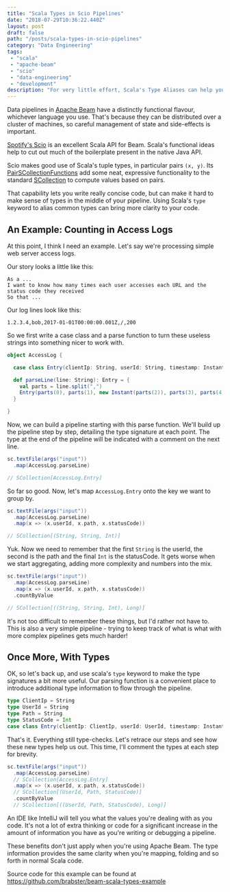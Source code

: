 ```yaml
---
title: "Scala Types in Scio Pipelines"
date: "2018-07-29T10:36:22.440Z"
layout: post
draft: false
path: "/posts/scala-types-in-scio-pipelines"
category: "Data Engineering"
tags:
 - "scala"
 - "apache-beam"
 - "scio"
 - "data-engineering"
 - "development"
description: "For very little effort, Scala's Type Aliases can help you keep track of what means what in your Scio Beam pipelines."
---
```


Data pipelines in [Apache Beam](https://beam.apache.org/) have a distinctly functional flavour, whichever language you use. That's because they can be distributed over a cluster of machines, so careful management of state and side-effects is important.

[Spotify's Scio](https://github.com/spotify/scio) is an excellent Scala API for Beam.
Scala's functional ideas help to cut out much of the boilerplate present in the native Java API.

Scio makes good use of Scala's tuple types, in particular pairs `(x, y)`.
Its [PairSCollectionFunctions](https://spotify.github.io/scio/api/com/spotify/scio/values/PairSCollectionFunctions.html)
add some neat, expressive functionality to the standard [SCollection](https://spotify.github.io/scio/api/com/spotify/scio/values/SCollection.html)
to compute values based on pairs.

That capability lets you write really concise code, but can make it hard to make sense of types in the middle of your pipeline.
Using Scala's `type` keyword to alias common types can bring more clarity to your code.

## An Example: Counting in Access Logs

At this point, I think I need an example.
Let's say we're processing simple web server access logs.

Our story looks a little like this:

    As a ...
    I want to know how many times each user accesses each URL and the status code they received
    So that ...

Our log lines look like this:

    1.2.3.4,bob,2017-01-01T00:00:00.001Z,/,200

So we first write a case class and a parse function to turn these useless strings into something nicer to work with.

```scala
object AccessLog {

  case class Entry(clientIp: String, userId: String, timestamp: Instant, path: String, statusCode: Int)

  def parseLine(line: String): Entry = {
    val parts = line.split(",")
    Entry(parts(0), parts(1), new Instant(parts(2)), parts(3), parts(4).toInt)
  }

}
```

Now, we can build a pipeline starting with this parse function.
We'll build up the pipeline step by step, detailing the type signature at each point.
The type at the end of the pipeline will be indicated with a comment on the next line.

```scala
sc.textFile(args("input"))
  .map(AccessLog.parseLine)

// SCollection[AccessLog.Entry]
```

So far so good. Now, let's map `AccessLog.Entry` onto the key we want to group by.

```scala
sc.textFile(args("input"))
  .map(AccessLog.parseLine)
  .map(x => (x.userId, x.path, x.statusCode))

// SCollection[(String, String, Int)]
```

Yuk. Now we need to remember that the first `String` is the userId, the second is the path and the final `Int` is the statusCode.
It gets worse when we start aggregating, adding more complexity and numbers into the mix.

```scala
sc.textFile(args("input"))
  .map(AccessLog.parseLine)
  .map(x => (x.userId, x.path, x.statusCode))
  .countByValue

// SCollection[((String, String, Int), Long)]
```

It's not too difficult to remember these things, but I'd rather not have to.
This is also a very simple pipeline - trying to keep track of what is what with more complex pipelines gets much harder!

## Once More, With Types

OK, so let's back up, and use scala's `type` keyword to make the type signatures a bit more useful.
Our parsing function is a convenient place to introduce additional type information to flow through the pipeline.

```scala
type ClientIp = String
type UserId = String
type Path = String
type StatusCode = Int
case class Entry(clientIp: ClientIp, userId: UserId, timestamp: Instant, path: Path, statusCode: StatusCode)
```

That's it. Everything still type-checks. Let's retrace our steps and see how these new types help us out.
This time, I'll comment the types at each step for brevity.

```scala
sc.textFile(args("input"))
  .map(AccessLog.parseLine)
  // SCollection[AccessLog.Entry]
  .map(x => (x.userId, x.path, x.statusCode))
  // SCollection[(UserId, Path, StatusCode)]
  .countByValue
  // SCollection[((UserId, Path, StatusCode), Long)]
```

An IDE like IntelliJ will tell you what the values you're dealing with as you code.
It's not a lot of extra thinking or code for a significant increase in the amount of information you have as you're writing
or debugging a pipeline.

These benefits don't just apply when you're using Apache Beam.
The type information provides the same clarity when you're mapping, folding and so forth
in normal Scala code.

Source code for this example can be found at https://github.com/brabster/beam-scala-types-example
